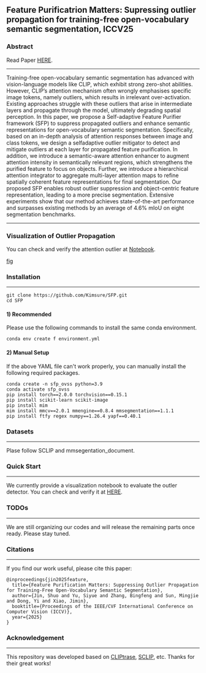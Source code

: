 ## Feature Purificatrion Matters: Supressing outlier propagation for training-free open-vocabulary semantic segmentation, ICCV25

### Abstract

Read Paper [HERE](https://openaccess.thecvf.com/content/ICCV2025/papers/Jin_Feature_Purification_Matters_Suppressing_Outlier_Propagation_for_Training-Free_Open-Vocabulary_Semantic_ICCV_2025_paper.pdf).

---
Training-free open-vocabulary semantic segmentation has advanced with vision-language models like CLIP, which exhibit strong zero-shot abilities. However, CLIP’s attention mechanism often wrongly emphasises specific image tokens, namely outliers, which results in irrelevant over-activation. Existing approaches struggle with these outliers that arise in intermediate layers and propagate through the model, ultimately degrading spatial perception. In this paper, we propose a Self-adaptive Feature Purifier framework (SFP) to suppress propagated outliers and enhance semantic representations for open-vocabulary semantic segmentation. Specifically, based on an in-depth analysis of attention responses between image and class tokens, we design a selfadaptive outlier mitigator to detect and mitigate outliers at each layer for propagated feature purification. In addition, we introduce a semantic-aware attention enhancer to augment attention intensity in semantically relevant regions, which strengthens the purified feature to focus on objects. Further, we introduce a hierarchical attention integrator to aggregate multi-layer attention maps to refine spatially coherent feature representations for final segmentation. Our proposed SFP enables robust outlier suppression and object-centric feature representation, leading to a more precise segmentation. Extensive experiments show that our method achieves state-of-the-art performance and surpasses existing methods by an average of 4.6% mIoU on eight segmentation benchmarks.

---

### Visualization of Outlier Propagation

You can check and verify the attention outlier at [Notebook](outlier_vis.ipynb).

[fig](./figs/outlier_vis.png)


### Installation
---
```
git clone https://github.com/Kimsure/SFP.git
cd SFP
```

#### 1) Recommended

Please use the following commands to install the same conda environment.
```
conda env create f environment.yml
```

#### 2) Manual Setup

If the above YAML file can't work properly, you can manually install the following required packages.

```
conda create -n sfp_ovss python=3.9
conda activate sfp_ovss
pip install torch==2.0.0 torchvision==0.15.1
pip install scikit-learn scikit-image
pip install mim
mim install mmcv==2.0.1 mmengine==0.8.4 mmsegmentation==1.1.1
pip install ftfy regex numpy==1.26.4 yapf==0.40.1
```

### Datasets
---
Plase follow SCLIP and mmsegentation_document.

### Quick Start
---
We currently provide a visualization notebook to evaluate the outler detector. You can check and verify it at [HERE](outlier_vis.ipynb).

### TODOs
---
We are still organizing our codes and will release the remaining parts once ready. Please stay tuned.

### Citations
---
If you find our work useful, please cite this paper:
```
@inproceedings{jin2025feature,
  title={Feature Purification Matters: Suppressing Outlier Propagation for Training-Free Open-Vocabulary Semantic Segmentation},
  author={Jin, Shuo and Yu, Siyue and Zhang, Bingfeng and Sun, Mingjie and Dong, Yi and Xiao, Jimin},
  booktitle={Proceedings of the IEEE/CVF International Conference on Computer Vision (ICCV)},
  year={2025}
}
```

### Acknowledgement
---
This repository was developed based on [CLIPtrase](https://github.com/leaves162/CLIPtrase), [SCLIP](https://github.com/wangf3014/SCLIP), etc. Thanks for their great works!